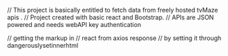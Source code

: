 // This project is basically entitled to fetch data from freely hosted tvMaze apis . 
// Project created with basic react and Bootstrap.
// APIs are JSON powered and needs webAPI key authentication


// getting the markup in 
// react from axios response 
// by setting it through dangerouslysetinnerhtml
